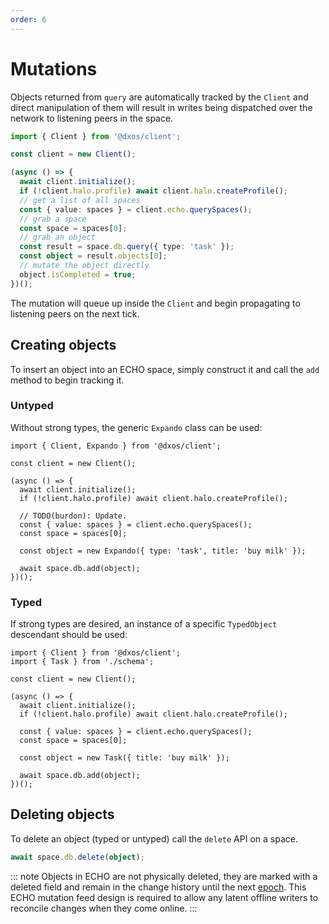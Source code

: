 ```yaml
---
order: 6
---
```


# Mutations

Objects returned from `query` are automatically tracked by the `Client` and direct manipulation of them will result in writes being dispatched over the network to listening peers in the space.

```ts file=./snippets/write-items.ts#L5-
import { Client } from '@dxos/client';

const client = new Client();

(async () => {
  await client.initialize();
  if (!client.halo.profile) await client.halo.createProfile();
  // get a list of all spaces
  const { value: spaces } = client.echo.querySpaces();
  // grab a space
  const space = spaces[0];
  // grab an object
  const result = space.db.query({ type: 'task' });
  const object = result.objects[0];
  // mutate the object directly
  object.isCompleted = true;
})();
```

The mutation will queue up inside the `Client` and begin propagating to listening peers on the next tick.

## Creating objects

To insert an object into an ECHO space, simply construct it and call the `add` method to begin tracking it.

### Untyped

Without strong types, the generic `Expando` class can be used:

```tsx file=./snippets/create-objects.ts#L5-
import { Client, Expando } from '@dxos/client';

const client = new Client();

(async () => {
  await client.initialize();
  if (!client.halo.profile) await client.halo.createProfile();

  // TODO(burdon): Update.
  const { value: spaces } = client.echo.querySpaces();
  const space = spaces[0];

  const object = new Expando({ type: 'task', title: 'buy milk' });

  await space.db.add(object);
})();
```

### Typed

If strong types are desired, an instance of a specific `TypedObject` descendant should be used:

```tsx file=./snippets/create-objects-typed.ts#L5-
import { Client } from '@dxos/client';
import { Task } from './schema';

const client = new Client();

(async () => {
  await client.initialize();
  if (!client.halo.profile) await client.halo.createProfile();

  const { value: spaces } = client.echo.querySpaces();
  const space = spaces[0];

  const object = new Task({ title: 'buy milk' });

  await space.db.add(object);
})();
```

## Deleting objects

To delete an object (typed or untyped) call the `delete` API on a space.

```ts
await space.db.delete(object);
```

::: note
Objects in ECHO are not physically deleted, they are marked with a deleted field and remain in the change history until the next [epoch](../glossary#epoch). This ECHO mutation feed design is required to allow any latent offline writers to reconcile changes when they come online.
:::
